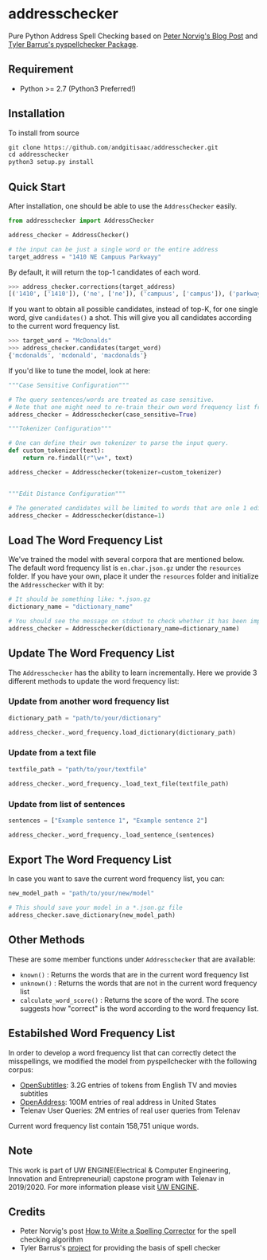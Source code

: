 # addresschecker
Pure Python Address Spell Checking based on [Peter Norvig's Blog Post](https://norvig.com/spell-correct.html) and [Tyler Barrus's pyspellchecker Package](https://github.com/barrust/pyspellchecker).

## Requirement
* Python >= 2.7 (Python3 Preferred!)


## Installation

To install from source
```python
git clone https://github.com/andgitisaac/addresschecker.git
cd addresschecker
python3 setup.py install
```

## Quick Start

After installation, one should be able to use the `AddressChecker` easily.

```python
from addresschecker import AddressChecker

address_checker = AddressChecker()

# the input can be just a single word or the entire address
target_address = "1410 NE Campuus Parkwayy"
```

By default, it will return the top-1 candidates of each word.

```python
>>> address_checker.corrections(target_address)
[('1410', ['1410']), ('ne', ['ne']), ('campuus', ['campus']), ('parkwayy', ['parkway'])]
```

If you want to obtain all possible candidates, instead of top-K, for one single word, give `candidates()` a shot. This will give you all candidates according to the current word frequency list.

```python
>>> target_word = "McDonalds"
>>> address_checker.candidates(target_word)
{'mcdonalds', 'mcdonald', 'macdonalds'}
```

If you'd like to tune the model, look at here:

```python
"""Case Sensitive Configuration"""

# The query sentences/words are treated as case sensitive.
# Note that one might need to re-train their own word frequency list from scratch when doing this.
address_checker = Addresschecker(case_sensitive=True)

"""Tokenizer Configuration"""

# One can define their own tokenizer to parse the input query.
def custom_tokenizer(text):
    return re.findall(r"\w+", text)

address_checker = Addresschecker(tokenizer=custom_tokenizer)


"""Edit Distance Configuration"""

# The generated candidates will be limited to words that are onle 1 edit distance away from the query word.
address_checker = Addresschecker(distance=1)
```


## Load The Word Frequency List

We've trained the model with several corpora that are mentioned below. The default word frequency list is `en.char.json.gz` under the `resources` folder. If you have your own, place it under the `resources` folder and initialize the `Addresschecker` with it by:

```python
# It should be something like: *.json.gz
dictionary_name = "dictionary_name"

# You should see the message on stdout to check whether it has been imported
address_checker = Addresschecker(dictionary_name=dictionary_name)
```

## Update The Word Frequency List

The `Addresschecker` has the ability to learn incrementally. Here we provide 3 different methods to update the word frequency list:

### Update from another word frequency list

```python
dictionary_path = "path/to/your/dictionary"

address_checker._word_frequency.load_dictionary(dictionary_path)
```

### Update from a text file

```python
textfile_path = "path/to/your/textfile"

address_checker._word_frequency._load_text_file(textfile_path)
```

### Update from list of sentences

```python
sentences = ["Example sentence 1", "Example sentence 2"]

address_checker._word_frequency._load_sentence_(sentences)
```

## Export The Word Frequency List

In case you want to save the current word frequency list, you can:

```python
new_model_path = "path/to/your/new/model"

# This should save your model in a *.json.gz file
address_checker.save_dictionary(new_model_path)
```

## Other Methods
These are some member functions under `Addresschecker` that are available:

* `known()` : Returns the words that are in the current word frequency list
* `unknown()` : Returns the words that are not in the current word frequency list
* `calculate_word_score()` : Returns the score of the word. The score suggests how "correct" is the word according to the word frequency list.

## Estabilshed Word Frequency List

In order to develop a word frequency list that can correctly detect the misspellings, we modified the model from pyspellchecker with the following corpus:

- [OpenSubtitles](http://opus.nlpl.eu/OpenSubtitles2018.php): 3.2G entries of tokens from English TV and movies subtitles
- [OpenAddress](https://github.com/openaddresses/openaddresses): 100M entries of real address in United States
- Telenav User Queries: 2M entries of real user queries from Telenav

Current word frequency list contain 158,751 unique words.

## Note
This work is part of UW ENGINE(Electrical & Computer Engineering, Innovation and Entrepreneurial) capstone program with Telenav in 2019/2020. For more information please visit [UW ENGINE](https://www.ece.uw.edu/entrepreneurship/entrepreneurial-capstone/).

## Credits
* Peter Norvig's post [How to Write a Spelling Corrector](https://norvig.com/spell-correct.html) for the spell checking algorithm
* Tyler Barrus's [project](https://github.com/barrust/pyspellchecker) for providing the basis of spell checker
